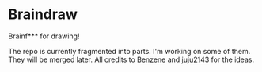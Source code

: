 # Braindraw

Brainf*** for drawing!

The repo is currently fragmented into parts. I'm working on some of them. They will be merged later.
All credits to [Benzene](https://codegolf.stackexchange.com/a/136986/31561) and [juju2143](https://esolangs.org/wiki/User:Juju2143) for the ideas.
